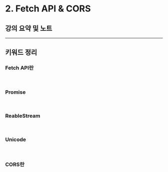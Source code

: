 # 2. Fetch API & CORS

## 강의 요약 및 노트

---

## 키워드 정리

### Fetch API란

</br>

### Promise

</br>

### ReableStream

</br>

### Unicode

</br>

### CORS란
